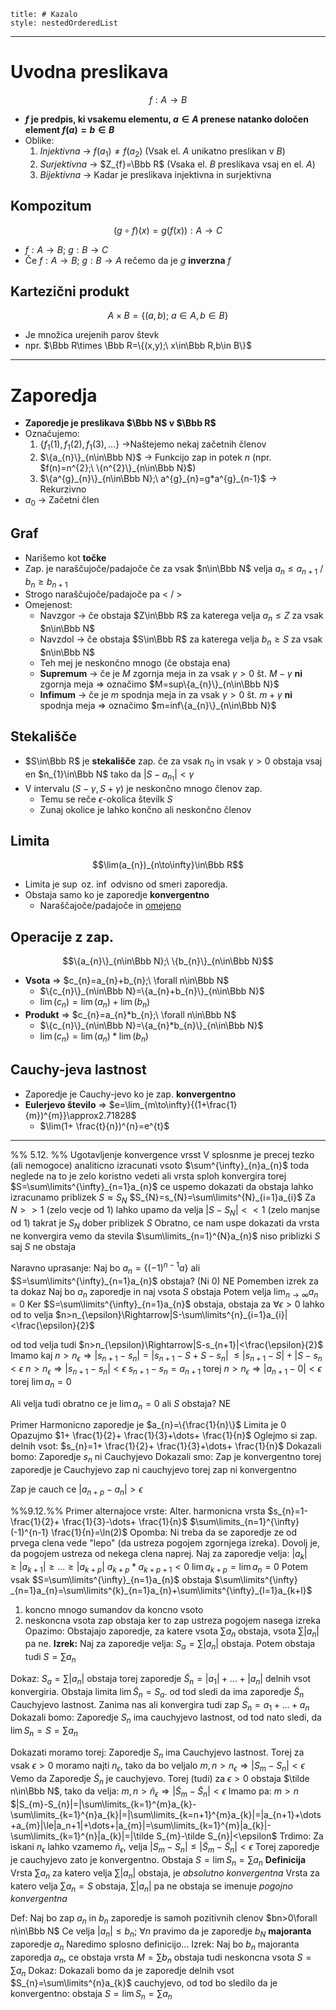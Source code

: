```table-of-contents
title: # Kazalo
style: nestedOrderedList
```
---
# Uvodna preslikava
$$f: A\to B$$
- **$f$ je predpis, ki vsakemu elementu, $a\in A$ prenese natanko določen element $f(a)=b\in B$** 
- Oblike:
	1. *Injektivna* -> $f(a_{1})\ne f(a_{2})$ (Vsak el. $A$ unikatno preslikan v $B$)
	2. *Surjektivna* -> $Z_{f}=\Bbb R$ (Vsaka el. $B$ preslikava vsaj en el. $A$)
	3. *Bijektivna* -> Kadar je preslikava injektivna in surjektivna
## Kompozitum
$$(g\circ f)(x)=g(f(x)): A\to C$$
- $f: A\to B;\ g: B\to C$
- Če $f: A\to B;\ g: B\to A$ rečemo da je $g$ **inverzna** $f$
## Kartezični produkt
$$A\times B=\{(a,b);\ a\in A,b\in B\}$$
- Je množica urejenih parov števk
- npr. $\Bbb R\times \Bbb R=\{(x,y);\ x\in\Bbb R,b\in B\}$
---
# Zaporedja
- **Zaporedje je preslikava $\Bbb N$ v $\Bbb R$**
- Označujemo:
	1. $\{f_{1}(1), f_{1}(2), f_{1}(3), \dots\}$ ->Naštejemo nekaj začetnih členov
	2. $\{a_{n}\}_{n\in\Bbb N}$ -> Funkcijo zap in potek $n$ (npr. $f(n)=n^{2};\ \{n^{2}\}_{n\in\Bbb N}$)
	3. $\{a^{g}_{n}\}_{n\in\Bbb N};\ a^{g}_{n}=g*a^{g}_{n-1}$ -> Rekurzivno
- $a_{0}$ -> Začetni člen
## Graf
- Narišemo kot **točke**
- Zap. je naraščujoče/padajoče če za vsak $n\in\Bbb N$ velja $a_{n}\le a_{n+1}$ / $b_{n}\ge b_{n+1}$
- Strogo naraščujoče/padajoče pa $\lt$ / $\gt$
- Omejenost:
	- Navzgor -> če obstaja $Z\in\Bbb R$ za katerega velja $a_{n}\le Z$ za vsak $n\in\Bbb N$
	- Navzdol -> če obstaja $S\in\Bbb R$ za katerega velja $b_{n}\ge S$ za vsak $n\in\Bbb N$
	- Teh mej je neskončno mnogo (če obstaja ena)
	- **Supremum** -> če je $M$ zgornja meja in za vsak $\gamma>0$ št. $M-\gamma$ **ni** zgornja meja => označimo $M=sup\{a_{n}\}_{n\in\Bbb N}$
	- **Infimum** -> če je $m$ spodnja meja in za vsak $\gamma>0$ št. $m+\gamma$ **ni** spodnja meja => označimo $m=inf\{a_{n}\}_{n\in\Bbb N}$
## Stekališče
- $S\in\Bbb R$ je **stekališče** zap. če za vsak $n_{0}$ in vsak $\gamma>0$ obstaja vsaj en $n_{1}\in\Bbb N$ tako da $|S-a_{n_{1}}|<\gamma$
- V intervalu $(S-\gamma, S+\gamma)$ je neskončno mnogo členov zap. 
	- Temu se reče $\epsilon$-okolica številk $S$
	- Zunaj okolice je lahko končno ali neskončno členov
## Limita
$$\lim(a_{n})_{n\to\infty}\in\Bbb R$$
- Limita je $\sup$ oz. $\inf$ odvisno od smeri zaporedja.
- Obstaja samo ko je zaporedje **konvergentno**
	- Naraščajoče/padajoče in <u>omejeno</u>
## Operacije z zap.
$$\{a_{n}\}_{n\in\Bbb N};\ \{b_{n}\}_{n\in\Bbb N}$$
- **Vsota** => $c_{n}=a_{n}+b_{n};\ \forall n\in\Bbb N$
	- $\{c_{n}\}_{n\in\Bbb N}=\{a_{n}+b_{n}\}_{n\in\Bbb N}$
	- $\lim(c_{n})=\lim(a_{n})+\lim(b_{n})$
- **Produkt** => $c_{n}=a_{n}*b_{n};\ \forall n\in\Bbb N$
	- $\{c_{n}\}_{n\in\Bbb N}=\{a_{n}*b_{n}\}_{n\in\Bbb N}$
	- $\lim(c_{n})=\lim(a_{n})*\lim(b_{n})$
## Cauchy-jeva lastnost
- Zaporedje je Cauchy-jevo ko je zap. **konvergentno**
- **Eulerjevo število** => $e=\lim_{m\to\infty}{(1+\frac{1}{m})^{m}}\approx2.71828$
	- $\lim(1+ \frac{t}{n})^{n}=e^{t}$
---
%% 5.12. %%
Ugotavljenje konvergence vrsst
V splosnme je precej tezko (ali nemogoce) analiticno izracunati vsoto $\sum^{\infty}_{n}a_{n}$ 
toda neglede na to je zelo koristno vedeti ali vrsta sploh konvergira
torej 
$S=\sum\limits^{\infty}_{n=1}a_{n}$
ce uspemo dokazati da obstaja lahko izracunamo priblizek $S\approx S_{N}$
$S_{N}=s_{N}=\sum\limits^{N}_{i=1}a_{i}$
Za $N>>1$ (zelo vecje od 1)
lahko upamo da velja $|S-S_{N}|<< 1$ (zelo manjse od 1)
takrat je $S_{N}$ dober priblizek $S$
Obratno, ce nam uspe dokazati da vrsta ne konvergira
vemo da stevila $\sum\limits_{n=1}^{N}a_{n}$ niso priblizki $S$ saj $S$ ne obstaja

Naravno uprasanje:
Naj bo $a_{n}=\{(-1)^{n-1}a\}$
ali $S=\sum\limits^{\infty}_{n=1}a_{n}$ obstaja? (Ni $0$)
NE
Pomemben izrek za ta dokaz
Naj bo $a_{n}$ zaporedje in naj vsota $S$ obstaja
Potem velja $\lim_{n\to\infty}a_{n}=0$
Ker $S=\sum\limits^{\infty}_{n=1}a_{n}$ obstaja, obstaja za $\forall\epsilon>0$ lahko od to velja
$n>n_{\epsilon}\Rightarrow|S-\sum\limits^{n}_{i=1}a_{i}|<\frac{\epsilon}{2}$

od tod velja tudi 
$n>n_{\epsilon}\Rightarrow|S-s_{n+1}|<\frac{\epsilon}{2}$
Imamo kaj
$n>n_{\epsilon}\Rightarrow|s_{n+1}-s_{n}|=|s_{n+1}-S+S-s_{n}|$
$\le|s_{n+1}-S|+|S-s_{n}<\epsilon$
$n>n_{\epsilon}\Rightarrow|s_{n+1}-s_{n}|<\epsilon$
$s_{n+1}-s_{n}=a_{n+1}$
torej 
$n>n_{\epsilon}\Rightarrow|a_{n+1}-0|<\epsilon$
torej $\lim a_{n}=0$

Ali velja tudi obratno
ce je $\lim a_{n}=0$
ali $S$ obstaja?
NE

Primer Harmonicno zaporedje
je $a_{n}=\{\frac{1}{n}\}$
Limita je $0$
Opazujmo 
$1+ \frac{1}{2}+ \frac{1}{3}+\dots+ \frac{1}{n}$
Oglejmo si zap. delnih vsot:
$s_{n}=1+ \frac{1}{2}+ \frac{1}{3}+\dots+ \frac{1}{n}$
Dokazali bomo: Zaporedje $s_{n}$ ni Cauchyjevo
Dokazali smo:
Zap je konvergentno torej zaporedje je Cauchyjevo
zap ni cauchyjevo torej zap ni konvergentno

Zap je cauch ce $|a_{n+p}-a_{n}|>\epsilon$

%%9.12.%%
Primer alternajoce vrste: Alter. harmonicna vrsta
$s_{n}=1- \frac{1}{2}+ \frac{1}{3}-\dots+ \frac{1}{n}$
$\sum\limits_{n=1}^{\infty}(-1)^{n-1} \frac{1}{n}=\ln(2)$
Opomba: Ni treba da se zaporedje ze od prvega clena vede "lepo" (da ustreza pogojem zgornjega izreka). Dovolj je, da pogojem ustreza od nekega clena naprej.
Naj za zaporedje velja:
$|a_{k}|\ge|a_{k+1}|\ge\dots\ge|a_{k+p}|$
$a_{k+p}*a_{k+p+1}<0$
$\lim a_{k+p}=\lim a_{n}=0$
Potem vsak $S=\sum\limits^{\infty}_{n=1}a_{n}$ obstaja
$\sum\limits^{\infty} _{n=1}a_{n}=\sum\limits^{k}_{n=1}a_{n}+\sum\limits^{\infty}_{l=1}a_{k+l}$
1. koncno mnogo sumandov da koncno vsoto
2. neskoncna vsota zap obstaja ker to zap ustreza pogojem nasega izreka
Opazimo: Obstajajo zaporedje, za katere vsota $\sum\limits a_n$ obstaja, vsota $\sum\limits|a_{n}|$ pa ne.
**Izrek:** Naj za zaporedje velja:
$S_{a}=\sum\limits|a_{n}|$ obstaja.
Potem obstaja tudi $S=\sum\limits a_{n}$

Dokaz:
$S_{a}=\sum\limits|a_{n}|$ obstaja torej zaporedje $\tilde S_{n}=|a_{1}|+\dots+|a_{n}|$ delnih vsot konvergiria. Obstaja limita $\lim\tilde S_{n}=S_{a}$.
od tod sledi da ima zaporedje $\tilde S_{n}$ Cauchyjevo lastnost.
Zanima nas ali konvergira tudi zap $S_{n}=a_{1}+\dots+a_{n}$ 
Dokazali bomo: Zaporedje $S_{n}$ ima cauchyjevo lastnost, od tod nato sledi, da $\lim S_{n}=S=\sum\limits a_{n}$

Dokazati moramo torej: Zaporedje $S_{n}$ ima Cauchyjevo lastnost.
Torej za vsak $\epsilon>0$ moramo najti $n_{\epsilon}$, tako da bo veljalo
$m,n>n_\epsilon\Rightarrow|S_{m}-S_{n}|<\epsilon$
Vemo da Zaporedje $\tilde S_{n}$ je cauchyjevo. Torej (tudi) za $\epsilon>0$ obstaja $\tilde n\in\Bbb N$, tako da velja:
$m,n>\tilde n_{\epsilon}\Rightarrow|\tilde S_{m}-\tilde S_{n}|<\epsilon$
Imamo pa: $m>n$
$|S_{m}-S_{n}|=|\sum\limits_{k=1}^{m}a_{k}-\sum\limits_{k=1}^{n}a_{k}|=|\sum\limits_{k=n+1}^{m}a_{k}|=|a_{n+1}+\dots+a_{m}|\le|a_n+1|+\dots+|a_{m}|=\sum\limits_{k=1}^{m}|a_{k}|-\sum\limits_{k=1}^{n}|a_{k}|=|\tilde S_{m}-\tilde S_{n}|<\epsilon$
Trdimo: Za iskani $n_{\epsilon}$ lahko vzamemo $\tilde n_{\epsilon}$, velja $|S_{m}-S_{n}|\le|\tilde S_{m}-\tilde S_{n}|<\epsilon$
Torej zaporedje je cauchyjevo zato je konvergentno. Obstaja $S=\lim S_{n}=\sum\limits a_{n}$
**Definicija** Vrsta $\sum\limits a_{n}$ za katero velja $\sum\limits |a_{n}|$ obstaja, je *absolutno konvergentna*
Vrsta za katero velja $\sum\limits a_{n}=S$ obstaja, $\sum\limits |a_{n}|$ pa ne obstaja se imenuje *pogojno konvergentna*

Def: Naj bo zap $a_{n}$ in $b_{n}$ zaporedje is samoh pozitivnih clenov $bn>0\forall n\in\Bbb N$ Ce velja $|a_{n}|\le b_{n};\ \forall n$
pravimo da je zaporedje $b_{N}$ **majoranta** zaporedje $a_{n}$
Naredimo splosno definicijo...
Izrek: Naj bo $b_{n}$ majoranta zaporedja $a_{n}$, ce obstaja vrsta $M=\sum\limits b_n$
obstaja tudi neskoncna vsota $S=\sum\limits a_{n}$
Dokaz:
Dokazali bomo da je zaporedje delnih vsot $S_{n}=\sum\limits^{n}a_{k}$
cauchyjevo, od tod bo sledilo da je konvergentno: obstaja
$S=\lim S_{n}=\sum\limits a_{n}$

